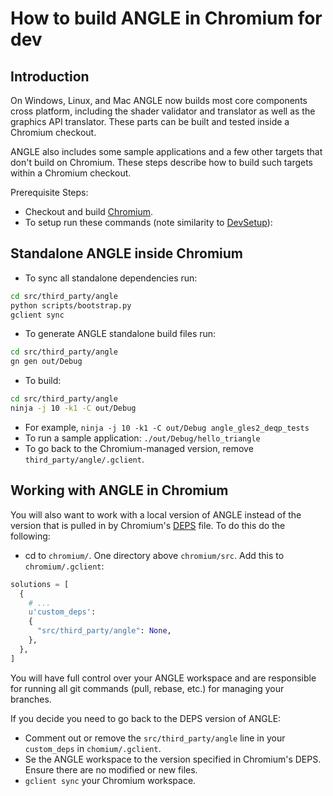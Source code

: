 # How to build ANGLE in Chromium for dev

## Introduction

On Windows, Linux, and Mac ANGLE now builds most core components cross platform, including the shader validator and translator as well as the graphics API translator. These parts can be built and tested inside a Chromium checkout.

ANGLE also includes some sample applications and a few other targets that don't build on Chromium. These steps describe how to build such targets within a Chromium checkout.

Prerequisite Steps:

  * Checkout and build [Chromium](http://dev.chromium.org/Home).
  * To setup run these commands (note similarity to [DevSetup](DevSetup.md)):

## Standalone ANGLE inside Chromium

  * To sync all standalone dependencies run:

```bash
cd src/third_party/angle
python scripts/bootstrap.py
gclient sync
```

  * To generate ANGLE standalone build files run:

```bash
cd src/third_party/angle
gn gen out/Debug
```

  * To build:

```bash
cd src/third_party/angle
ninja -j 10 -k1 -C out/Debug
```

  * For example, `ninja -j 10 -k1 -C out/Debug angle_gles2_deqp_tests`
  * To run a sample application: `./out/Debug/hello_triangle`
  * To go back to the Chromium-managed version, remove `third_party/angle/.gclient`.

## Working with ANGLE in Chromium

You will also want to work with a local version of ANGLE instead of the version that is pulled in by Chromium's [DEPS](https://chromium.googlesource.com/chromium/src/+/master/DEPS) file. To do this do the following:

  * cd to `chromium/`. One directory above `chromium/src`. Add this to `chromium/.gclient`:

```python
solutions = [
  {
    # ...
    u'custom_deps':
    {
      "src/third_party/angle": None,
    },
  },
]
```

You will have full control over your ANGLE workspace and are responsible for running all git commands (pull, rebase, etc.) for managing your branches.

If you decide you need to go back to the DEPS version of ANGLE:

  * Comment out or remove the `src/third_party/angle` line in your `custom_deps` in `chomium/.gclient`.
  * Se the ANGLE workspace to the version specified in Chromium's DEPS. Ensure there are no modified or new files.
  * `gclient sync` your Chromium workspace.
